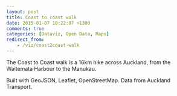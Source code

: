 ```yaml
---
layout: post
title: Coast to coast walk
date: 2015-01-07 10:22:07 +1300
comments: true
categories: [Dataviz, Open Data, Maps]
redirect_from:
    - /viz/coast2coast-walk
---
```


The Coast to Coast walk is a 16km hike across Auckland, from the Waitemata Harbour to the Manukau.

Built with GeoJSON, Leaflet, OpenStreetMap. Data from Auckland Transport.

<!-- more -->

<link rel="stylesheet" href="/assets/data/coast2coast-walk/leaflet/leaflet.css">

<style>
    #map-wrapper {
      padding: 10px;
    }

    #map {
      min-height: 480px;
    }
</style>

<div id="map-wrapper">
    <div id="map"></div>
</div>

<script src="/assets/data/coast2coast-walk/leaflet/leaflet.js"></script>

<script src="/assets/data/coast2coast-walk/coast2coast-walk.geojson.js"></script>

<script src="/assets/data/coast2coast-walk/script.js"></script>

